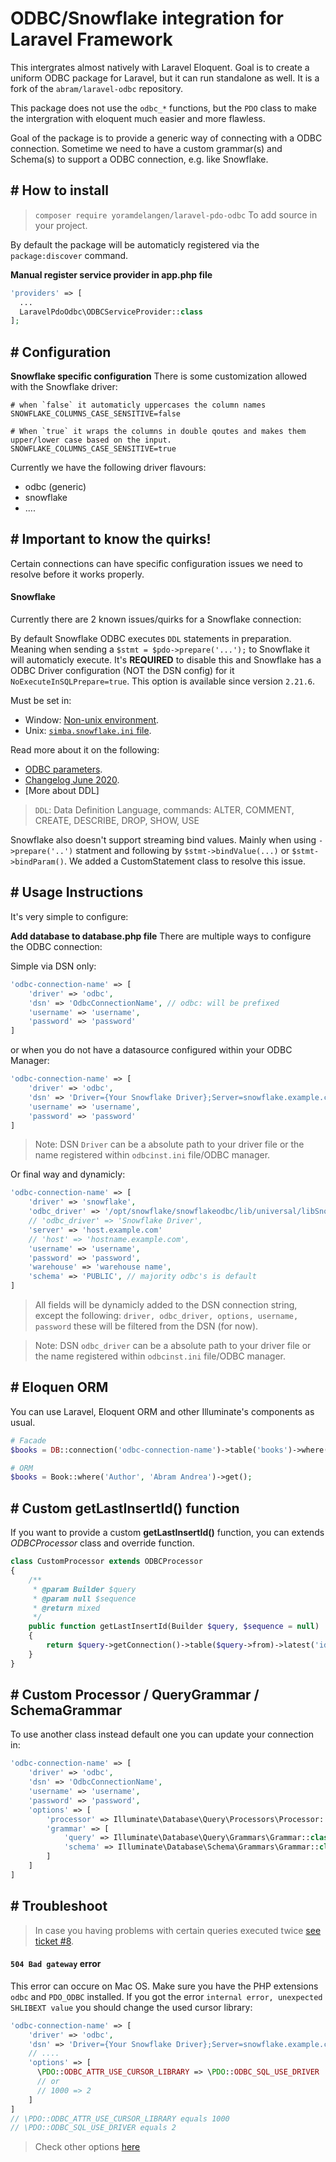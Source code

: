 # ODBC/Snowflake integration for Laravel Framework

This intergrates almost natively with Laravel Eloquent. Goal is to create a uniform ODBC package for Laravel, but it can run standalone as well. It is a fork of the `abram/laravel-odbc` repository. 

This package does not use the `odbc_*` functions, but the `PDO` class to make the intergration with eloquent much easier and more flawless.

Goal of the package is to provide a generic way of connecting with a ODBC connection. Sometime we need to have a custom grammar(s) and Schema(s) to support a ODBC connection, e.g. like Snowflake.

## # How to install

> `composer require yoramdelangen/laravel-pdo-odbc` To add source in your project.

By default the package will be automaticly registered via the `package:discover` command.

**Manual register service provider in app.php file**

```php
'providers' => [
  ...
  LaravelPdoOdbc\ODBCServiceProvider::class
];
```

## # Configuration

**Snowflake specific configuration**
There is some customization allowed with the Snowflake driver:

```
# when `false` it automaticly uppercases the column names
SNOWFLAKE_COLUMNS_CASE_SENSITIVE=false

# When `true` it wraps the columns in double qoutes and makes them upper/lower case based on the input.
SNOWFLAKE_COLUMNS_CASE_SENSITIVE=true
```

Currently we have the following driver flavours:

- odbc (generic)
- snowflake
- ....

## # Important to know the quirks!

Certain connections can have specific configuration issues we need to resolve before it works properly.

#### Snowflake

Currently there are 2 known issues/quirks for a Snowflake connection:

By default Snowflake ODBC executes `DDL` statements in preparation. Meaning when sending a `$stmt = $pdo->prepare('...');` to Snowflake it will automaticly execute. It's **REQUIRED** to disable this and Snowflake has a ODBC Driver configuration (NOT the DSN config) for it `NoExecuteInSQLPrepare=true`. This option is available since version `2.21.6`.

Must be set in:

- Window: [Non-unix environment](https://docs.snowflake.com/en/user-guide/odbc-parameters.html#setting-parameters-in-windows).
- Unix: [`simba.snowflake.ini` file](https://docs.snowflake.com/en/user-guide/odbc-parameters.html#setting-parameters-in-macos-or-linux).

Read more about it on the following:

- [ODBC parameters](https://docs.snowflake.com/en/user-guide/odbc-parameters.html#configuration-parameters).
- [Changelog June 2020](https://community.snowflake.com/s/article/client-release-history).
- [More about DDL]

> `DDL`: Data Definition Language, commands: ALTER, COMMENT, CREATE, DESCRIBE, DROP, SHOW, USE

Snowflake also doesn't support streaming bind values. Mainly when using `->prepare('..')` statment and following by `$stmt->bindValue(...)` or `$stmt->bindParam()`. We added a CustomStatement class to resolve this issue.

## # Usage Instructions

It's very simple to configure:

**Add database to database.php file**
There are multiple ways to configure the ODBC connection:

Simple via DSN only:

```php
'odbc-connection-name' => [
    'driver' => 'odbc',
    'dsn' => 'OdbcConnectionName', // odbc: will be prefixed
    'username' => 'username',
    'password' => 'password'
]
```

or when you do not have a datasource configured within your ODBC Manager:

```php
'odbc-connection-name' => [
    'driver' => 'odbc',
    'dsn' => 'Driver={Your Snowflake Driver};Server=snowflake.example.com;Port=443;Database={DatabaseName}',
    'username' => 'username',
    'password' => 'password'
]
```

> Note: DSN `Driver` can be a absolute path to your driver file or the name registered within `odbcinst.ini` file/ODBC manager.

Or final way and dynamicly:

```php
'odbc-connection-name' => [
    'driver' => 'snowflake',
    'odbc_driver' => '/opt/snowflake/snowflakeodbc/lib/universal/libSnowflake.dylib',
    // 'odbc_driver' => 'Snowflake Driver',
    'server' => 'host.example.com'
    // 'host' => 'hostname.example.com',
    'username' => 'username',
    'password' => 'password',
    'warehouse' => 'warehouse name',
    'schema' => 'PUBLIC', // majority odbc's is default
]
```

> All fields will be dynamicly added to the DSN connection string, except the following: `driver, odbc_driver, options, username, password` these will be filtered from the DSN (for now).

> Note: DSN `odbc_driver` can be a absolute path to your driver file or the name registered within `odbcinst.ini` file/ODBC manager.

## # Eloquen ORM

You can use Laravel, Eloquent ORM and other Illuminate's components as usual.

```PHP
# Facade
$books = DB::connection('odbc-connection-name')->table('books')->where('Author', 'Abram Andrea')->get();

# ORM
$books = Book::where('Author', 'Abram Andrea')->get();
```

## # Custom getLastInsertId() function

If you want to provide a custom <b>getLastInsertId()</b> function, you can extends _ODBCProcessor_ class and override function.<br>

```PHP
class CustomProcessor extends ODBCProcessor
{
    /**
     * @param Builder $query
     * @param null $sequence
     * @return mixed
     */
    public function getLastInsertId(Builder $query, $sequence = null)
    {
        return $query->getConnection()->table($query->from)->latest('id')->first()->getAttribute($sequence);
    }
}
```

## # Custom Processor / QueryGrammar / SchemaGrammar

To use another class instead default one you can update your connection in:

```PHP
'odbc-connection-name' => [
    'driver' => 'odbc',
    'dsn' => 'OdbcConnectionName',
    'username' => 'username',
    'password' => 'password',
    'options' => [
        'processor' => Illuminate\Database\Query\Processors\Processor::class,   //default
        'grammar' => [
            'query' => Illuminate\Database\Query\Grammars\Grammar::class,       //default
            'schema' => Illuminate\Database\Schema\Grammars\Grammar::class      //default
        ]
    ]
]
```

## # Troubleshoot

> In case you having problems with certain queries executed twice [see ticket #8](https://github.com/yoramdelangen/laravel-pdo-odbc/issues/8).

#### `504 Bad gateway` error

This error can occure on Mac OS. Make sure you have the PHP extensions `odbc` and `PDO_ODBC` installed.
If you got the error `internal error, unexpected SHLIBEXT value` you should change the used cursor library:

```PHP
'odbc-connection-name' => [
    'driver' => 'odbc',
    'dsn' => 'Driver={Your Snowflake Driver};Server=snowflake.example.com', // odbc: will be prefixed
    // ....
    'options' => [
      \PDO::ODBC_ATTR_USE_CURSOR_LIBRARY => \PDO::ODBC_SQL_USE_DRIVER
      // or
      // 1000 => 2
    ]
]
// \PDO::ODBC_ATTR_USE_CURSOR_LIBRARY equals 1000
// \PDO::ODBC_SQL_USE_DRIVER equals 2
```

> Check other options [here](https://www.php.net/manual/en/ref.pdo-odbc.php)
